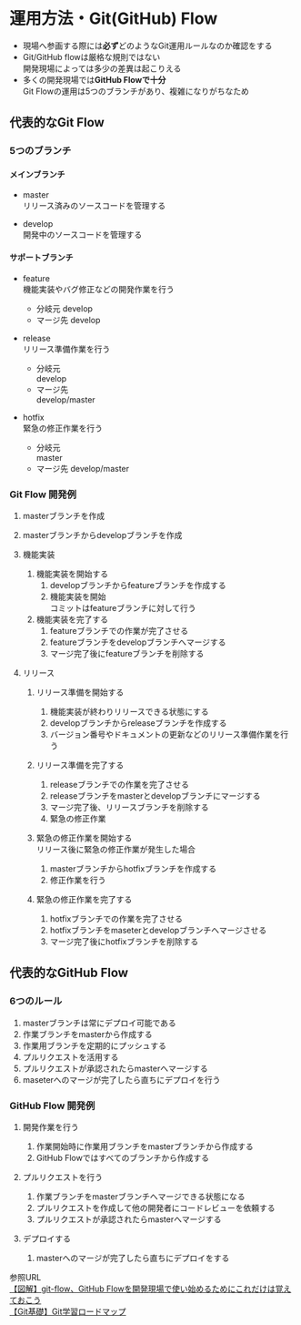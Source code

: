 # 運用方法・Git(GitHub) Flow  

* 現場へ参画する際には**必ず**どのようなGit運用ルールなのか確認をする  
* Git/GitHub flowは厳格な規則ではない  
開発現場によっては多少の差異は起こりえる  
* 多くの開発現場では**GitHub Flowで十分**  
Git Flowの運用は5つのブランチがあり、複雑になりがちなため  

## 代表的なGit Flow  

### 5つのブランチ  

#### メインブランチ  

* master  
リリース済みのソースコードを管理する  

* develop  
開発中のソースコードを管理する  

#### サポートブランチ  

* feature  
機能実装やバグ修正などの開発作業を行う  

  * 分岐元
    develop
  * マージ先
    develop

* release  
リリース準備作業を行う
  * 分岐元  
    develop
  * マージ先  
    develop/master

* hotfix  
緊急の修正作業を行う
  * 分岐元  
    master
  * マージ先
    develop/master

### Git Flow 開発例

1. masterブランチを作成  

1. masterブランチからdevelopブランチを作成  
1. 機能実装
   1. 機能実装を開始する  
      1. developブランチからfeatureブランチを作成する  
      2. 機能実装を開始  
コミットはfeatureブランチに対して行う
   1. 機能実装を完了する  
      1. featureブランチでの作業が完了させる  
      2. featureブランチをdevelopブランチへマージする  
      3. マージ完了後にfeatureブランチを削除する  
1. リリース  
   1. リリース準備を開始する  
      1. 機能実装が終わりリリースできる状態にする  
      2. developブランチからreleaseブランチを作成する  
      3. バージョン番号やドキュメントの更新などのリリース準備作業を行う  
   2. リリース準備を完了する  
      1. releaseブランチでの作業を完了させる  
      2. releaseブランチをmasterとdevelopブランチにマージする  
      3. マージ完了後、リリースブランチを削除する  
      4. 緊急の修正作業  
   3. 緊急の修正作業を開始する  
リリース後に緊急の修正作業が発生した場合  
      1. masterブランチからhotfixブランチを作成する  
      2. 修正作業を行う
  
   4. 緊急の修正作業を完了する  
      1. hotfixブランチでの作業を完了させる  
      2. hotfixブランチをmaseterとdevelopブランチへマージさせる  
      3. マージ完了後にhotfixブランチを削除する  

## 代表的なGitHub Flow  

### 6つのルール  

1. masterブランチは常にデプロイ可能である
1. 作業ブランチをmasterから作成する
1. 作業用ブランチを定期的にプッシュする
1. プルリクエストを活用する
1. プルリクエストが承認されたらmasterへマージする
1. maseterへのマージが完了したら直ちにデプロイを行う

### GitHub Flow 開発例

1. 開発作業を行う  
   1. 作業開始時に作業用ブランチをmasterブランチから作成する  
   2. GitHub Flowではすべてのブランチから作成する  

2. プルリクエストを行う  
   1. 作業ブランチをmasterブランチへマージできる状態になる
   2. プルリクエストを作成して他の開発者にコードレビューを依頼する
   3. プルリクエストが承認されたらmasterへマージする  

3. デプロイする  
   1. masterへのマージが完了したら直ちにデプロイをする

参照URL  
[【図解】git-flow、GitHub Flowを開発現場で使い始めるためにこれだけは覚えておこう](https://atmarkit1.itmedia1.co1.jp/ait/articles/1708/01/news0151.html#02)  
[【Git基礎】Git学習ロードマップ](https://zenn1.dev/mukkun69n/articles/81e9d29d644aa0)  
